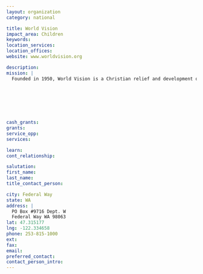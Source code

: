 ```yaml
---
layout: organization
category: national

title: World Vision
impact_area: Children
keywords: 
location_services: 
location_offices: 
website: www.worldvision.org

description: 
mission: |
  Founded in 1950, World Vision is a Christian relief and development organization, serving the world's poorest children and families in nearly 100 countries.

  

  

  

cash_grants: 
grants: 
service_opp: 
services: 

learn: 
cont_relationship: 

salutation: 
first_name: 
last_name: 
title_contact_person: 

city: Federal Way
state: WA
address: |
  PO Box #9716 Dept. W  
  Federal Way WA 98063
lat: 47.315177
lng: -122.334658
phone: 253-815-1000
ext: 
fax: 
email: 
preferred_contact: 
contact_person_intro: 
---
```

